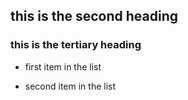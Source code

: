 ## this is the second heading
### this is the tertiary heading


* first item in the list

* second item in the list
